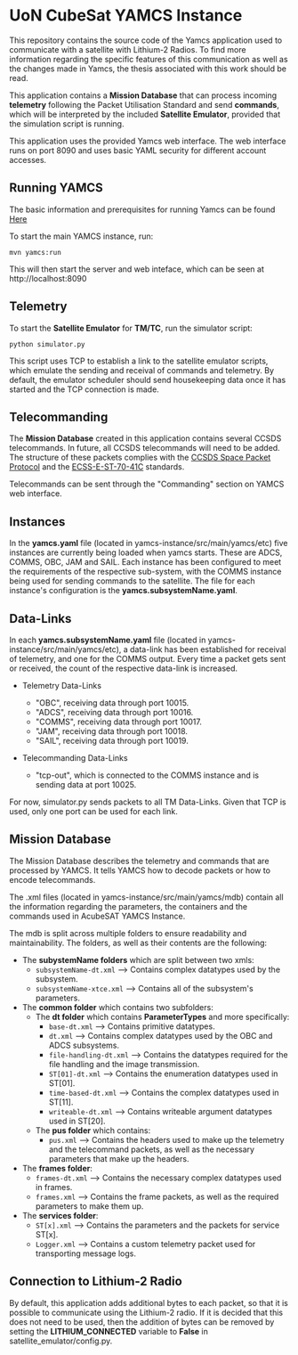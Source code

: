 # UoN CubeSat YAMCS Instance

This repository contains the source code of the Yamcs application used to communicate with a satellite with Lithium-2 Radios. To find more information regarding the specific features of this communication as well as the changes made in Yamcs, the thesis associated with this work should be read.

This application contains a **Mission Database** that can process incoming **telemetry** following the Packet Utilisation Standard and send **commands**, which will be interpreted by the included **Satellite Emulator**, provided that the simulation script is running.

This application uses the provided Yamcs web interface. The web interface runs on port 8090 and uses basic YAML security for different account accesses.

## Running YAMCS

The basic information and prerequisites for running Yamcs can be found [Here](https://yamcs.org/getting-started)

To start the main YAMCS instance, run:

    mvn yamcs:run

This will then start the server and web inteface, which can be seen at http://localhost:8090

## Telemetry

To start the **Satellite Emulator** for **TM/TC**, run the simulator script:

    python simulator.py

This script uses TCP to establish a link to the satellite emulator scripts, which emulate the sending and receival of commands and telemetry. By default, the emulator scheduler should send housekeeping data once it has started and the TCP connection is made.

## Telecommanding

The **Mission Database** created in this application contains several CCSDS telecommands. In future, all CCSDS telecommands will need to be added. The structure of these packets complies with the [CCSDS Space Packet Protocol](https://public.ccsds.org/Pubs/133x0b2e1.pdf#page=32) and the [ECSS-E-ST-70-41C](https://ecss.nl/standard/ecss-e-st-70-41c-space-engineering-telemetry-and-telecommand-packet-utilization-15-april-2016/) standards.

Telecommands can be sent through the "Commanding" section on YAMCS web interface.

## Instances 

In the **yamcs.yaml** file (located in yamcs-instance/src/main/yamcs/etc) five instances are currently being loaded when yamcs starts. These are ADCS, COMMS, OBC, JAM and SAIL. Each instance has been configured to meet the requirements of the respective sub-system, with the COMMS instance being used for sending commands to the satellite. The file for each instance's configuration is the **yamcs.subsystemName.yaml**. 

## Data-Links

In each **yamcs.subsystemName.yaml** file (located in yamcs-instance/src/main/yamcs/etc), a data-link has been established for receival of telemetry, and one for the COMMS output. Every time a packet gets sent or received, the count of the respective data-link is increased.

* Telemetry Data-Links 
    * "OBC", receiving data through port 10015.
    * "ADCS", receiving data through port 10016.
    * "COMMS", receiving data through port 10017.
    * "JAM", receiving data through port 10018.
    * "SAIL", receiving data through port 10019.

* Telecommanding Data-Links
    * "tcp-out", which is connected to the COMMS instance and is sending data at port 10025.

For now, simulator.py sends packets to all TM Data-Links. Given that TCP is used, only one port can be used for each link.

## Mission Database

The Mission Database describes the telemetry and commands that are processed by YAMCS. It tells YAMCS how to decode packets or how to encode telecommands. 

The .xml files (located in yamcs-instance/src/main/yamcs/mdb) contain all the information regarding the parameters, the containers and the commands used in AcubeSAT YAMCS Instance.

The mdb is split across multiple folders to ensure readability and maintainability. The folders, as well as their contents are the following: 

- The **subystemName folders** which are split between two xmls: 
    - `subsystemName-dt.xml` --> Contains complex datatypes used by the subsystem.
    - `subsystemName-xtce.xml` --> Contains all of the subsystem's parameters.
- The **common folder** which contains two subfolders: 
    - The **dt folder** which contains **ParameterTypes** and more specifically: 
        - `base-dt.xml` --> Contains primitive datatypes.
        - `dt.xml` --> Contains complex datatypes used by the OBC and ADCS subsystems.
        - `file-handling-dt.xml` --> Contains the datatypes required for the file handling and the image transmission.
        - `ST[01]-dt.xml` --> Contains the enumeration datatypes used in ST[01].
        - `time-based-dt.xml` --> Contains the complex datatypes used in ST[11].
        - `writeable-dt.xml` --> Contains writeable argument datatypes used in ST[20].
    - The **pus folder** which contains: 
        - `pus.xml` --> Contains the headers used to make up the telemetry and the telecommand packets, as well as the necessary parameters that make up the headers. 
- The **frames folder**: 
    - `frames-dt.xml` --> Contains the necessary complex datatypes used in frames.
    - `frames.xml` --> Contains the frame packets, as well as the required parameters to make them up.
- The **services folder**: 
    - `ST[x].xml` --> Contains the parameters and the packets for service ST[x].
    - `Logger.xml` --> Contains a custom telemetry packet used for transporting message logs.

## Connection to Lithium-2 Radio

By default, this application adds additional bytes to each packet, so that it is possible to communicate using the Lithium-2 radio. If it is decided that this does not need to be used, then the addition of bytes can be removed by setting the **LITHIUM_CONNECTED** variable to **False** in satellite_emulator/config.py.
